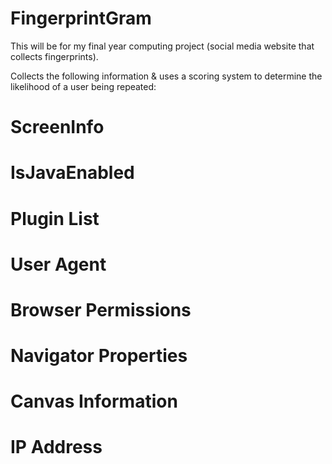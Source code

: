 # FingerprintGram

This will be for my final year computing project (social media website that collects fingerprints).

Collects the following information & uses a scoring system to determine the likelihood of a user being repeated: 

# ScreenInfo
# IsJavaEnabled
# Plugin List
# User Agent
# Browser Permissions
# Navigator Properties
# Canvas Information
# IP Address

